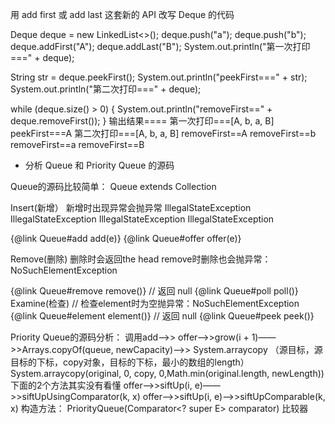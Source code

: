 用 add first 或 add last 这套新的 API 改写 Deque 的代码

Deque<String> deque = new LinkedList<>();
deque.push("a");
deque.push("b");
deque.addFirst("A");
deque.addLast("B");
System.out.println("第一次打印===" + deque);

String str = deque.peekFirst();
System.out.println("peekFirst===" + str);
System.out.println("第二次打印===" + deque);

while (deque.size() > 0) {
    System.out.println("removeFirst==" + deque.removeFirst());
}
输出结果====
第一次打印===[A, b, a, B]
peekFirst===A
第二次打印===[A, b, a, B]
removeFirst==A
removeFirst==b
removeFirst==a
removeFirst==B

* 分析 Queue 和 Priority Queue 的源码

Queue的源码比较简单：
 Queue<E> extends Collection<E>

Insert(新增）
新增时出现异常会抛异常
IllegalStateException
IllegalStateException
IllegalStateException
IllegalStateException
<td>{@link Queue#add add(e)}</td>
<td>{@link Queue#offer offer(e)}</td>

Remove(删除)
删除时会返回the head
remove时删除也会抛异常：NoSuchElementException
<td>{@link Queue#remove remove()}</td>
// 返回 null
<td>{@link Queue#poll poll()}</td>
Examine(检查)
// 检查element时为空抛异常：NoSuchElementException
<td>{@link Queue#element element()}</td>
// 返回 null
<td>{@link Queue#peek peek()}</td>


Priority Queue的源码分析：
调用add——>>
offer——>>grow(i + 1)——>>Arrays.copyOf(queue, newCapacity)——>>
System.arraycopy （源目标，源目标的下标，copy对象，目标的下标，最小的数组的length）
System.arraycopy(original, 0, copy, 0,Math.min(original.length, newLength))
下面的2个方法其实没有看懂
offer——>>siftUp(i, e)——>>siftUpUsingComparator(k, x)
offer——>>siftUp(i, e)——>>siftUpComparable(k, x)
构造方法：
PriorityQueue(Comparator<? super E> comparator)
比较器

